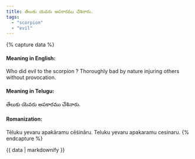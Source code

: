 ```yaml
---
title: తేలుకు యెవరు అపకారము చేశినారు.
tags:
  - "scorpion"
  - "evil"
---
```


{% capture data %}
#### Meaning in English:
Who did evil to the scorpion ?
Thoroughly bad by nature injuring others without provocation.

#### Meaning in Telugu:
తేలుకు యెవరు అపకారము చేశినారు.

#### Romanization:
Tēluku yevaru apakāramu cēśināru.
Teluku yevaru apakaramu cesinaru.
{% endcapture %}

{{ data | markdownify }}

